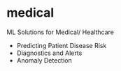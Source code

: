 # medical
ML Solutions for Medical/ Healthcare
- Predicting Patient Disease Risk
- Diagnostics and Alerts
- Anomaly Detection
